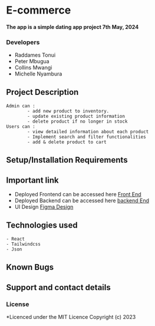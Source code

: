 # E-commerce
#### The app is a simple dating app project 7th May, 2024

### Developers
- Raddames Tonui
- Peter Mbugua
- Collins Mwangi
- Michelle Nyambura
## Project Description
    Admin can : 
            - add new product to inventory.  
            - update existing product information  
            - delete product if no longer in stock 
    Users can : 
            - view detailed information about each product 
            - Implement search and filter functionalities 
            - add & delete product to cart 

## Setup/Installation Requirements

       
## Important link
- Deployed Frontend can be accessed here [Front End]()  
- Deployed Backend can be accessed here [backend End]()
- UI Design [Figma Design](https://www.figma.com/file/wmsZejWCQ5Q9AzasaT6Cih/Untitled?type=design&node-id=2-3&mode=design&t=BLufO13MRmf0ByR2-0)

## Technologies used
   
    - React
    - Tailwindcss
    - Json

## Known Bugs
   


## Support and contact details

### License
*Licenced under the MIT Licence
Copyright (c) 2023 

